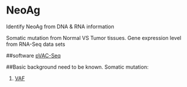 # NeoAg
Identify NeoAg from DNA &amp; RNA information

Somatic mutation from Normal VS Tumor tissues. 
Gene expression level from RNA-Seq data sets

##software
[pVAC-Seq](https://github.com/griffithlab/pVAC-Seq)


##Basic background need to be known.
Somatic mutation:
1) [VAF](https://www.biostars.org/p/6368/)
